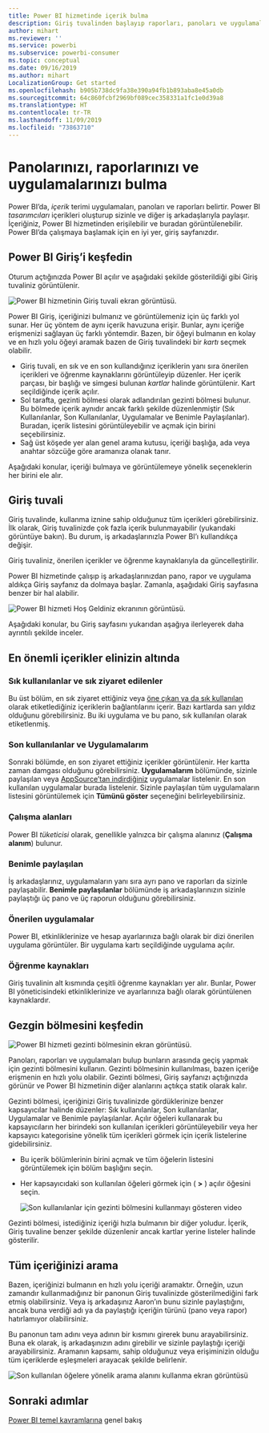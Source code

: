 ```yaml
---
title: Power BI hizmetinde içerik bulma
description: Giriş tuvalinden başlayıp raporları, panoları ve uygulamaları bulun ve açın.
author: mihart
ms.reviewer: ''
ms.service: powerbi
ms.subservice: powerbi-consumer
ms.topic: conceptual
ms.date: 09/16/2019
ms.author: mihart
LocalizationGroup: Get started
ms.openlocfilehash: b905b738dc9fa38e390a94fb1b893aba8e45a0db
ms.sourcegitcommit: 64c860fcbf2969bf089cec358331a1fc1e0d39a8
ms.translationtype: HT
ms.contentlocale: tr-TR
ms.lasthandoff: 11/09/2019
ms.locfileid: "73863710"
---
```

# <a name="find-your-dashboards-reports-and-apps"></a>Panolarınızı, raporlarınızı ve uygulamalarınızı bulma
Power BI’da, *içerik* terimi uygulamaları, panoları ve raporları belirtir. Power BI *tasarımcıları* içerikleri oluşturup sizinle ve diğer iş arkadaşlarıyla paylaşır. İçeriğiniz, Power BI hizmetinden erişilebilir ve buradan görüntülenebilir. Power BI’da çalışmaya başlamak için en iyi yer, giriş sayfanızdır.

## <a name="explore-power-bi-home"></a>Power BI Giriş’i keşfedin
Oturum açtığınızda Power BI açılır ve aşağıdaki şekilde gösterildiği gibi Giriş tuvaliniz görüntülenir.
 
![Power BI hizmetinin Giriş tuvali ekran görüntüsü.](media/end-user-home/power-bi-home.png)

Power BI Giriş, içeriğinizi bulmanız ve görüntülemeniz için üç farklı yol sunar. Her üç yöntem de aynı içerik havuzuna erişir. Bunlar, aynı içeriğe erişmenizi sağlayan üç farklı yöntemdir. Bazen, bir öğeyi bulmanın en kolay ve en hızlı yolu öğeyi aramak bazen de Giriş tuvalindeki bir *kartı* seçmek olabilir.

- Giriş tuvali, en sık ve en son kullandığınız içeriklerin yanı sıra önerilen içerikleri ve öğrenme kaynaklarını görüntüleyip düzenler. Her içerik parçası, bir başlığı ve simgesi bulunan *kartlar* halinde görüntülenir. Kart seçildiğinde içerik açılır.
- Sol tarafta, gezinti bölmesi olarak adlandırılan gezinti bölmesi bulunur. Bu bölmede içerik aynıdır ancak farklı şekilde düzenlenmiştir (Sık Kullanılanlar, Son Kullanılanlar, Uygulamalar ve Benimle Paylaşılanlar). Buradan, içerik listesini görüntüleyebilir ve açmak için birini seçebilirsiniz.
- Sağ üst köşede yer alan genel arama kutusu, içeriği başlığa, ada veya anahtar sözcüğe göre aramanıza olanak tanır.

Aşağıdaki konular, içeriği bulmaya ve görüntülemeye yönelik seçeneklerin her birini ele alır.

## <a name="home-canvas"></a>Giriş tuvali
Giriş tuvalinde, kullanma iznine sahip olduğunuz tüm içerikleri görebilirsiniz. İlk olarak, Giriş tuvalinizde çok fazla içerik bulunmayabilir (yukarıdaki görüntüye bakın). Bu durum, iş arkadaşlarınızla Power BI’ı kullandıkça değişir.

Giriş tuvaliniz, önerilen içerikler ve öğrenme kaynaklarıyla da güncelleştirilir. 
 
Power BI hizmetinde çalışıp iş arkadaşlarınızdan pano, rapor ve uygulama aldıkça Giriş sayfanız da dolmaya başlar. Zamanla, aşağıdaki Giriş sayfasına benzer bir hal alabilir.

![Power BI hizmeti Hoş Geldiniz ekranının görüntüsü.](media/end-user-home/power-bi-home-older.png)

 
Aşağıdaki konular, bu Giriş sayfasını yukarıdan aşağıya ilerleyerek daha ayrıntılı şekilde inceler.

## <a name="most-important-content-at-your-fingertips"></a>En önemli içerikler elinizin altında

### <a name="favorites-and-frequents"></a>Sık kullanılanlar ve sık ziyaret edilenler
Bu üst bölüm, en sık ziyaret ettiğiniz veya [öne çıkan ya da sık kullanılan](end-user-favorite.md) olarak etiketlediğiniz içeriklerin bağlantılarını içerir. Bazı kartlarda sarı yıldız olduğunu görebilirsiniz. Bu iki uygulama ve bu pano, sık kullanılan olarak etiketlenmiş.
 
### <a name="recents-and-my-apps"></a>Son kullanılanlar ve Uygulamalarım
Sonraki bölümde, en son ziyaret ettiğiniz içerikler görüntülenir. Her kartta zaman damgası olduğunu görebilirsiniz. **Uygulamalarım** bölümünde, sizinle paylaşılan veya [AppSource’tan indirdiğiniz](end-user-apps.md) uygulamalar listelenir. En son kullanılan uygulamalar burada listelenir. Sizinle paylaşılan tüm uygulamaların listesini görüntülemek için **Tümünü göster** seçeneğini belirleyebilirsiniz.

### <a name="workspaces"></a>Çalışma alanları
Power BI *tüketicisi* olarak, genellikle yalnızca bir çalışma alanınız (**Çalışma alanım**) bulunur. 

### <a name="shared-with-me"></a>Benimle paylaşılan
İş arkadaşlarınız, uygulamaların yanı sıra ayrı pano ve raporları da sizinle paylaşabilir. **Benimle paylaşılanlar** bölümünde iş arkadaşlarınızın sizinle paylaştığı üç pano ve üç raporun olduğunu görebilirsiniz.

### <a name="recommended-apps"></a>Önerilen uygulamalar
Power BI, etkinliklerinize ve hesap ayarlarınıza bağlı olarak bir dizi önerilen uygulama görüntüler. Bir uygulama kartı seçildiğinde uygulama açılır.
 
### <a name="learning-resources"></a>Öğrenme kaynakları
Giriş tuvalinin alt kısmında çeşitli öğrenme kaynakları yer alır. Bunlar, Power BI yöneticisindeki etkinliklerinize ve ayarlarınıza bağlı olarak görüntülenen kaynaklardır. 
 
## <a name="explore-the-nav-pane"></a>Gezgin bölmesini keşfedin

![Power BI hizmeti gezinti bölmesinin ekran görüntüsü.](media/end-user-home/power-bi-nav-bar.png)


Panoları, raporları ve uygulamaları bulup bunların arasında geçiş yapmak için gezinti bölmesini kullanın. Gezinti bölmesinin kullanılması, bazen içeriğe erişmenin en hızlı yolu olabilir.
Gezinti bölmesi, Giriş sayfanızı açtığınızda görünür ve Power BI hizmetinin diğer alanlarını açtıkça statik olarak kalır.
  
Gezinti bölmesi, içeriğinizi Giriş tuvalinizde gördüklerinize benzer kapsayıcılar halinde düzenler: Sık kullanılanlar, Son kullanılanlar, Uygulamalar ve Benimle paylaşılanlar. Açılır öğeleri kullanarak bu kapsayıcıların her birindeki son kullanılan içerikleri görüntüleyebilir veya her kapsayıcı kategorisine yönelik tüm içerikleri görmek için içerik listelerine gidebilirsiniz.
 
- Bu içerik bölümlerinin birini açmak ve tüm öğelerin listesini görüntülemek için bölüm başlığını seçin.
- Her kapsayıcıdaki son kullanılan öğeleri görmek için ( **>** ) açılır öğesini seçin.

    ![Son kullanılanlar için gezinti bölmesini kullanmayı gösteren video](media/end-user-home/power-bi-nav-bar.gif)

 
Gezinti bölmesi, istediğiniz içeriği hızla bulmanın bir diğer yoludur. İçerik, Giriş tuvaline benzer şekilde düzenlenir ancak kartlar yerine listeler halinde gösterilir. 

## <a name="search-all-of-your-content"></a>Tüm içeriğinizi arama
Bazen, içeriğinizi bulmanın en hızlı yolu içeriği aramaktır. Örneğin, uzun zamandır kullanmadığınız bir panonun Giriş tuvalinizde gösterilmediğini fark etmiş olabilirsiniz. Veya iş arkadaşınız Aaron’ın bunu sizinle paylaştığını, ancak buna verdiği adı ya da paylaştığı içeriğin türünü (pano veya rapor) hatırlamıyor olabilirsiniz.
 
Bu panonun tam adını veya adının bir kısmını girerek bunu arayabilirsiniz. Buna ek olarak, iş arkadaşınızın adını girebilir ve sizinle paylaştığı içeriği arayabilirsiniz. Aramanın kapsamı, sahip olduğunuz veya erişiminizin olduğu tüm içeriklerde eşleşmeleri arayacak şekilde belirlenir.

![Son kullanılan öğelere yönelik arama alanını kullanma ekran görüntüsü](media/end-user-home/power-bi-search.png)

## <a name="next-steps"></a>Sonraki adımlar
[Power BI temel kavramlarına](end-user-basic-concepts.md) genel bakış

